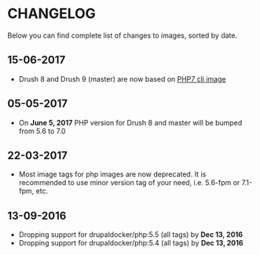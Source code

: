 # CHANGELOG

Below you can find complete list of changes to images, sorted by date.

## 15-06-2017
- Drush 8 and Drush 9 (master) are now based on [PHP7 cli image](https://github.com/drupal-docker/php/blob/master/7.0/Dockerfile-cli)

## 05-05-2017
- On **June 5, 2017** PHP version for Drush 8 and master will be bumped from 5.6 to 7.0

## 22-03-2017
- Most image tags for php images are now deprecated. It is recommended to use minor version tag of your need, i.e. 5.6-fpm or 7.1-fpm, etc.

## 13-09-2016

- Dropping support for drupaldocker/php:5.5 (all tags) by **Dec 13, 2016**
- Dropping support for drupaldocker/php:5.4 (all tags) by **Dec 13, 2016**
